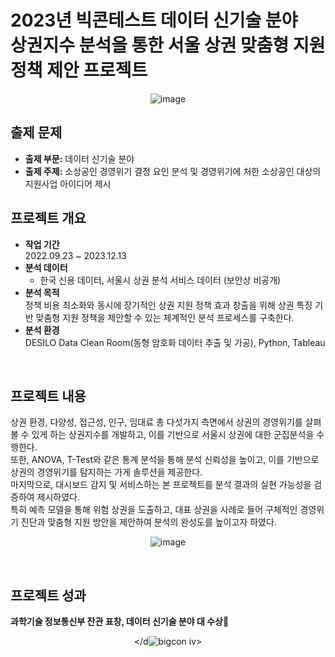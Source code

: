 # 2023년 빅콘테스트 데이터 신기술 분야 <br> 상권지수 분석을 통한 서울 상권 맞춤형 지원 정책 제안 프로젝트

<div align="center">
  
![image](https://github.com/jayjinnie/Customized-Commercial-Support-Policy/assets/65335952/ec42bf77-4c08-45a2-a7ca-5c7545c55e4c)
</div>

## 출제 문제
* **출제 부문:** 데이터 신기술 분야
* **출제 주제:** 소상공인 경영위기 결정 요인 분석 및 경영위기에 처한 소상공인 대상의 지원사업 아이디어 제시

## 프로젝트 개요
* **작업 기간**<br>
  2022.09.23 ~ 2023.12.13
* **분석 데이터** <br>
  * 한국 신용 데이터, 서울시 상권 분석 서비스 데이터 (보안상 비공개)
* **분석 목적** <br>
  정책 비용 최소화와 동시에 장기적인 상권 지원 정책 효과 창출을 위해 상권 특징 기반 맞춤형 지원 정책을 제안할 수 있는 체계적인 분석 프로세스를 구축한다.
* **분석 환경** <br>
  DESILO Data Clean Room(동형 암호화 데이터 추출 및 가공), Python, Tableau
<br>

## 프로젝트 내용
상권 환경, 다양성, 접근성, 인구, 임대료 총 다섯가지 측면에서 상권의 경영위기를 살펴볼 수 있게 하는 상권지수를 개발하고, 이를 기반으로 서울시 상권에 대한 군집분석을 수행한다. <br> 또한, ANOVA, T-Test와 같은 통계 분석을 통해 분석 신뢰성을 높이고, 이를 기반으로 상권의 경영위기를 탐지하는 가게 솔루션을 제공한다. <br> 마지막으로, 대시보드 감지 및 서비스하는 본 프로젝트를 분석 결과의 실현 가능성을 검증하여 제시하였다. <br> 특히 예측 모델을 통해 위험 상권을 도출하고, 대표 상권을 사례로 들어 구체적인 경영위기 진단과 맞춤형 지원 방안을 제안하여 분석의 완성도를 높이고자 하였다.

<div align="center">
  
![image](https://github.com/jayjinnie/Customized-Commercial-Support-Policy/assets/65335952/20a7758f-22ee-430d-8b12-a3be5931fc00)
</div>

<br>

## 프로젝트 성과
**과학기술 정보통신부 잔관 표창, 데이터 신기술 분야 대 수상🎉**
<div align="center">

</d![bigcon](https://github.com/jayjinnie/Customized-Commercial-Support-Policy/assets/65335952/52d962a5-2fd9-48dd-8cd7-dda1da6ee8bb)
iv>
